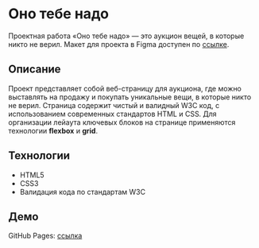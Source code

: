 # Оно тебе надо

Проектная работа «Оно тебе надо» — это аукцион вещей, в которые никто не верил. Макет для проекта в Figma доступен по [ссылке](https://www.figma.com/file/8KwhMpv8qnDocX4NVFQBpn/%D0%9E%D0%BD%D0%BE-%D1%82%D0%B5%D0%B1%D0%B5-%D0%BD%D0%B0%D0%B4%D0%BE?type=design&node-id=0-1&mode=design&t=qag0ANet3vliwuDo-0).

## Описание

Проект представляет собой веб-страницу для аукциона, где можно выставлять на продажу и покупать уникальные вещи, в которые никто не верил. Страница содержит чистый и валидный W3C код, с использованием современных стандартов HTML и CSS. Для организации лейаута ключевых блоков на странице применяются технологии **flexbox** и **grid**.

## Технологии

- HTML5
- CSS3
- Валидация кода по стандартам W3C

## Демо

GitHub Pages: [ссылка](https://w1tcher6479.github.io/ono-tebe-nado)
